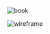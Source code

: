 ![book](https://m.media-amazon.com/images/I/51KEuOa+rmL.jpg)

![wireframe](https://user-images.githubusercontent.com/73791189/110216244-4c090180-7eae-11eb-8889-c0622b22b85b.png)
